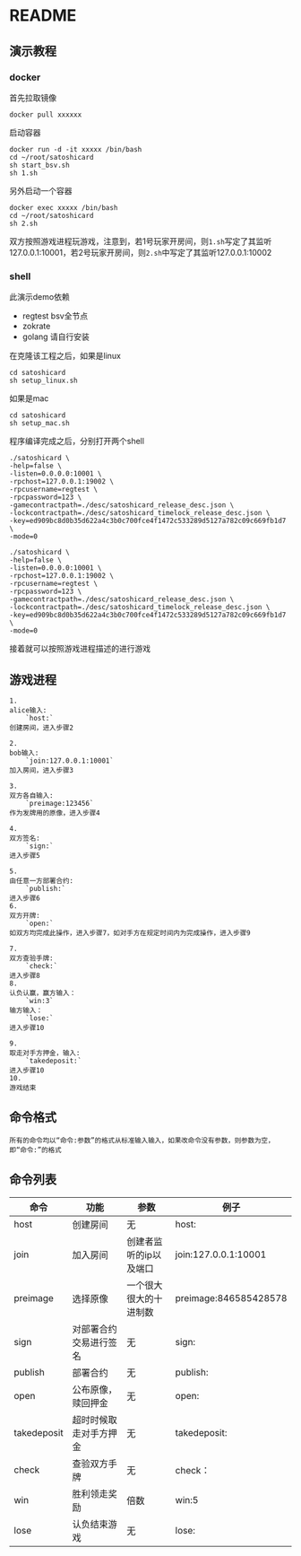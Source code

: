 # README
## 演示教程
### docker

首先拉取镜像
```
docker pull xxxxxx
```
启动容器
```
docker run -d -it xxxxx /bin/bash
cd ~/root/satoshicard
sh start_bsv.sh
sh 1.sh
```
另外启动一个容器

```
docker exec xxxxx /bin/bash
cd ~/root/satoshicard
sh 2.sh
```
双方按照游戏进程玩游戏，注意到，若1号玩家开房间，则`1.sh`写定了其监听127.0.0.1:10001，若2号玩家开房间，则`2.sh`中写定了其监听127.0.0.1:10002


### shell

此演示demo依赖
- regtest bsv全节点
- zokrate
- golang
请自行安装

在克隆该工程之后，如果是linux
```
cd satoshicard
sh setup_linux.sh
```
如果是mac
```
cd satoshicard
sh setup_mac.sh
```

程序编译完成之后，分别打开两个shell
```
./satoshicard \
-help=false \
-listen=0.0.0.0:10001 \
-rpchost=127.0.0.1:19002 \
-rpcusername=regtest \
-rpcpassword=123 \
-gamecontractpath=./desc/satoshicard_release_desc.json \
-lockcontractpath=./desc/satoshicard_timelock_release_desc.json \
-key=ed909bc8d0b35d622a4c3b0c700fce4f1472c533289d5127a782c09c669fb1d7 \
-mode=0
```

```
./satoshicard \
-help=false \
-listen=0.0.0.0:10001 \
-rpchost=127.0.0.1:19002 \
-rpcusername=regtest \
-rpcpassword=123 \
-gamecontractpath=./desc/satoshicard_release_desc.json \
-lockcontractpath=./desc/satoshicard_timelock_release_desc.json \
-key=ed909bc8d0b35d622a4c3b0c700fce4f1472c533289d5127a782c09c669fb1d7 \
-mode=0
```

接着就可以按照游戏进程描述的进行游戏

## 游戏进程
```
1.
alice输入:
    `host:`
创建房间，进入步骤2

2.
bob输入:
    `join:127.0.0.1:10001`
加入房间，进入步骤3

3.
双方各自输入:
    `preimage:123456`
作为发牌用的原像，进入步骤4

4.
双方签名:
    `sign:`
进入步骤5

5.
由任意一方部署合约:
    `publish:`
进入步骤6
6.
双方开牌:
    `open:`
如双方均完成此操作，进入步骤7，如对手方在规定时间内为完成操作，进入步骤9

7.
双方查验手牌:
    `check:`
进入步骤8
8.
认负认赢，赢方输入：
    `win:3`
输方输入：
    `lose:`
进入步骤10

9.
取走对手方押金，输入:
    `takedeposit:`
进入步骤10
10.
游戏结束
```

## 命令格式
```
所有的命令均以“命令:参数”的格式从标准输入输入，如果改命令没有参数，则参数为空，即“命令:”的格式
```
## 命令列表

|  命令   | 功能  | 参数|例子|
|  ----  | ----  |---|---|
| host  | 创建房间 |无|host:|
| join  | 加入房间 |创建者监听的ip以及端口|join:127.0.0.1:10001|
| preimage  | 选择原像 |一个很大很大的十进制数|preimage:846585428578|
| sign  | 对部署合约交易进行签名 |无|sign:|
| publish  | 部署合约 |无|publish:|
| open  | 公布原像，赎回押金 |无|open:|
| takedeposit  | 超时时候取走对手方押金 |无|takedeposit:|
| check  | 查验双方手牌 |无|check：|
| win  | 胜利领走奖励 |倍数|win:5|
| lose  | 认负结束游戏 |无|lose:|


